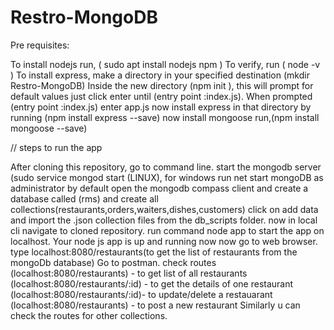 # Restro-MongoDB

Pre requisites:

To install nodejs run, ( sudo apt install nodejs npm )
To verify, run ( node -v )
To install express, make a directory in your specified destination (mkdir Restro-MongoDB)
Inside the new directory (npm init ), this will prompt for default values just click enter until (entry point :index.js).
When prompted (entry point :index.js) enter app.js
now install express in that directory by running (npm install express --save)
now install mongoose run,(npm install mongoose --save)

// steps to run the app

After cloning this repository, go to command line.
start the mongodb server (sudo service mongod start (LINUX), for windows run net start mongoDB as administrator by default
open the mongodb compass client and create a database called (rms) and create all collections(restaurants,orders,waiters,dishes,customers)
click on add data and import the .json collection files from the db_scripts folder.
now in local cli navigate to cloned repository.
run command node app to start the app on localhost.
Your node js app is up and running now
now go to web browser.
type localhost:8080/restaurants(to get the list of restaurants from the mongoDb database)
Go to postman.
check routes (localhost:8080/restaurants) - to get list of all restaurants
(localhost:8080/restaurants/:id) - to get the details of one restaurant
(localhost:8080/restaurants/:id)- to update/delete a restauarant
(localhost:8080/restaurants) - to post a new restaurant
Similarly u can check the routes for other collections.
